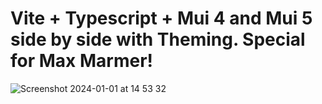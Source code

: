 # Vite + Typescript + Mui 4 and Mui 5 side by side with Theming. Special for Max Marmer!

![Screenshot 2024-01-01 at 14 53 32](https://github.com/sashmen5/mui-4-5-side-by-side/assets/30698617/9569dcd5-b5db-4668-9a9c-73a1a6f9d0ab)

